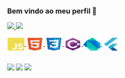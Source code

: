 ### Bem vindo ao meu perfil 👋

 <div>
  <a href="https://github.com/RichardNelis">
  <img height="150em" src="https://github-readme-stats.vercel.app/api?username=richardnelis&show_icons=true&theme=github_dark&include_all_commits=true&count_private=true"/>
  <img height="150em" src="https://github-readme-stats.vercel.app/api/top-langs/?username=richardnelis&layout=compact&langs_count=7&theme=github_dark"/>   
</div>

 <div style="display: inline_block"><br>
  <img align="center" alt="Richard-Js" height="30" width="40" src="https://raw.githubusercontent.com/devicons/devicon/master/icons/javascript/javascript-plain.svg">
  <img align="center" alt="Richard-HTML" height="30" width="40" src="https://raw.githubusercontent.com/devicons/devicon/master/icons/html5/html5-original.svg">
  <img align="center" alt="Richard-CSS" height="30" width="40" src="https://raw.githubusercontent.com/devicons/devicon/master/icons/css3/css3-original.svg">  
  <img align="center" alt="Richard-Csharp" height="30" width="40" src="https://raw.githubusercontent.com/devicons/devicon/master/icons/csharp/csharp-original.svg">    
  <img align="center" alt="Richard-Dart" height="30" width="40" src="https://raw.githubusercontent.com/devicons/devicon/master/icons/dart/dart-original.svg">    
  <img align="center" alt="Richard-Flutter" height="30" width="40" src="https://raw.githubusercontent.com/devicons/devicon/master/icons/flutter/flutter-original.svg">    
</div>
  
  ##
  <div>   
  <a href="https://instagram.com/souza.richard33" target="_blank"><img src="https://img.shields.io/badge/-Instagram-%23E4405F?style=for-the-badge&logo=instagram&logoColor=white" target="_blank"></a> 	 
  <a href = "mailto:souza.richard36@gmail.com"><img src="https://img.shields.io/badge/-Gmail-%23333?style=for-the-badge&logo=gmail&logoColor=white" target="_blank"></a>
  <a href="https://www.linkedin.com/in/richard-nelis" target="_blank"><img src="https://img.shields.io/badge/-LinkedIn-%230077B5?style=for-the-badge&logo=linkedin&logoColor=white" target="_blank"></a> 
 
  <!-- ![Snake animation](https://github.com/RichardNelis/RichardNelis/blob/output/github-contribution-grid-snake.svg) -->
 
</div>
